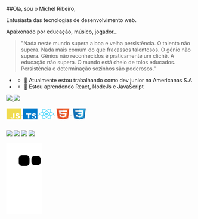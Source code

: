 ##Olá, sou o Michel Ribeiro,

Entusiasta das tecnologias de desenvolvimento web.

Apaixonado por educação, músico, jogador...

> "Nada neste mundo supera a boa e velha persistência. O talento não
> supera. Nada mais comum do que fracassos talentosos. O gênio não
> supera. Gênios não reconhecidos é praticamente um clichê. A educação
> não supera. O mundo está cheio de tolos educados. Persistência e
> determinação sozinhos são poderosos."

- - 🔭 Atualmente estou trabalhando como dev junior na Americanas S.A
- - 🌱 Estou aprendendo React, NodeJs e JavaScript


 <div>
  <a href="https://github.com/MikeOfic">
  <img height="165" src="https://github-readme-stats.vercel.app/api?username=mikeofic&show_icons=true&theme=react&hide_border=true&include_all_commits=true&count_private=true "/>
  <img height="165" src="https://github-readme-stats.vercel.app/api/top-langs/?username=mikeofic&layout=compact&langs_count=7&theme=react&hide_border=true"/>
</div>
  
  
<div style="display: inline_block"><br>
  <img align="center" alt="Mike-Js" height="30" width="40" src="https://raw.githubusercontent.com/devicons/devicon/master/icons/javascript/javascript-plain.svg">
  <img align="center" alt="Mike-Ts" height="30" width="40" src="https://raw.githubusercontent.com/devicons/devicon/master/icons/typescript/typescript-plain.svg">
  <img align="center" alt="Mike-React" height="30" width="40" src="https://raw.githubusercontent.com/devicons/devicon/master/icons/react/react-original.svg">
  <img align="center" alt="Mike-HTML" height="30" width="40" src="https://raw.githubusercontent.com/devicons/devicon/master/icons/html5/html5-original.svg">
  <img align="center" alt="Mike-CSS" height="30" width="40" src="https://raw.githubusercontent.com/devicons/devicon/master/icons/css3/css3-original.svg">
</div>
  
  ##
 
<div> 
  <a href="https://instagram.com/MikeOfic" target="_blank"><img src="https://img.shields.io/badge/-Instagram-%23E4405F?style=for-the-badge&logo=instagram&logoColor=white" target="_blank"></a>
 	<a href="https://www.twitch.tv/mikeofic96" target="_blank"><img src="https://img.shields.io/badge/Twitch-9146FF?style=for-the-badge&logo=twitch&logoColor=white" target="_blank"></a>
  <a href = "mailto:michel@studiom2d.com"><img src="https://img.shields.io/badge/-Gmail-%23333?style=for-the-badge&logo=gmail&logoColor=white" target="_blank"></a>
  <a href="https://www.linkedin.com/in/jean-santos-294638144/" target="_blank"><img src="https://img.shields.io/badge/-LinkedIn-%230077B5?style=for-the-badge&logo=linkedin&logoColor=white" target="_blank"></a> 
 
  ![Snake animation](https://github.com/rafaballerini/rafaballerini/blob/output/github-contribution-grid-snake.svg)
 
</div>
